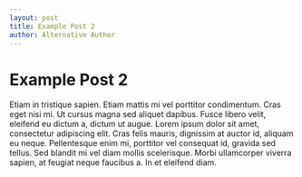 ```yaml
---
layout: post
title: Example Post 2
author: Alternative Author
---
```


# Example Post 2

Etiam in tristique sapien. Etiam mattis mi vel porttitor condimentum. Cras eget nisi mi. Ut cursus magna sed aliquet dapibus. Fusce libero velit, eleifend eu dictum a, dictum ut augue. Lorem ipsum dolor sit amet, consectetur adipiscing elit. Cras felis mauris, dignissim at auctor id, aliquam eu neque. Pellentesque enim mi, porttitor vel consequat id, gravida sed tellus. Sed blandit mi vel diam mollis scelerisque. Morbi ullamcorper viverra sapien, at feugiat neque faucibus a. In et eleifend diam.
